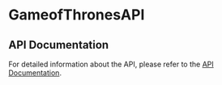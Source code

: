# GameofThronesAPI

## API Documentation

For detailed information about the API, please refer to the [API Documentation](https://web.postman.co/workspace/291207d5-1073-4eda-b783-3fd9231b4116/documentation/36297486-a9cbf7f3-e877-4f4f-bc24-59216b41ef6a).
